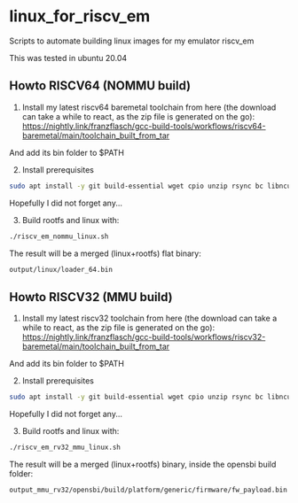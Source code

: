 # linux_for_riscv_em
Scripts to automate building linux images for my emulator riscv_em  

This was tested in ubuntu 20.04  

## Howto RISCV64 (NOMMU build)
1. Install my latest riscv64 baremetal toolchain from here (the download can take a while to react, as the zip file is generated on the go):  
https://nightly.link/franzflasch/gcc-build-tools/workflows/riscv64-baremetal/main/toolchain_built_from_tar

And add its bin folder to $PATH  

2. Install prerequisites
```sh
sudo apt install -y git build-essential wget cpio unzip rsync bc libncurses5-dev screen  
```
Hopefully I did not forget any...  

3. Build rootfs and linux with:
```sh
./riscv_em_nommu_linux.sh  
```

The result will be a merged (linux+rootfs) flat binary:  
```sh
output/linux/loader_64.bin
```

## Howto RISCV32 (MMU build)
1. Install my latest riscv32 toolchain from here (the download can take a while to react, as the zip file is generated on the go):  
https://nightly.link/franzflasch/gcc-build-tools/workflows/riscv32-baremetal/main/toolchain_built_from_tar

And add its bin folder to $PATH  

2. Install prerequisites
```sh
sudo apt install -y git build-essential wget cpio unzip rsync bc libncurses5-dev screen  
```
Hopefully I did not forget any...  

3. Build rootfs and linux with:
```sh
./riscv_em_rv32_mmu_linux.sh  
```

The result will be a merged (linux+rootfs) binary, inside the opensbi build folder:
```sh
output_mmu_rv32/opensbi/build/platform/generic/firmware/fw_payload.bin
```
